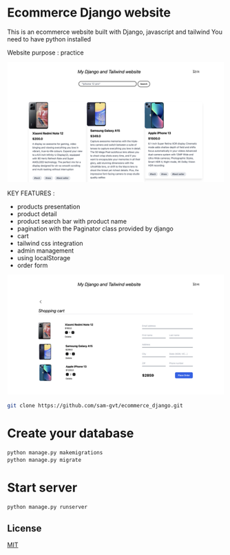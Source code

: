# Ecommerce Django website

This is an ecommerce website built with Django, javascript and tailwind
You need to have python installed

Website purpose : practice

![Alt Text 1](./theme/images/homePage.png)


KEY FEATURES :
- products presentation
- product detail
- product search bar with product name
- pagination with the Paginator class provided by django
- cart
- tailwind css integration
- admin management 
- using localStorage
- order form

![Alt Text 2](./theme/images/cartPage.png)
```bash
git clone https://github.com/sam-gvt/ecommerce_django.git
```

# Create your database
```bash
python manage.py makemigrations
python manage.py migrate
```

# Start server 
```bash
python manage.py runserver
```

## License

[MIT](https://choosealicense.com/licenses/mit/)